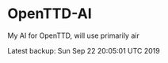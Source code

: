# OpenTTD-AI
My AI for OpenTTD, will use primarily air

Latest backup: Sun Sep 22 20:05:01 UTC 2019
